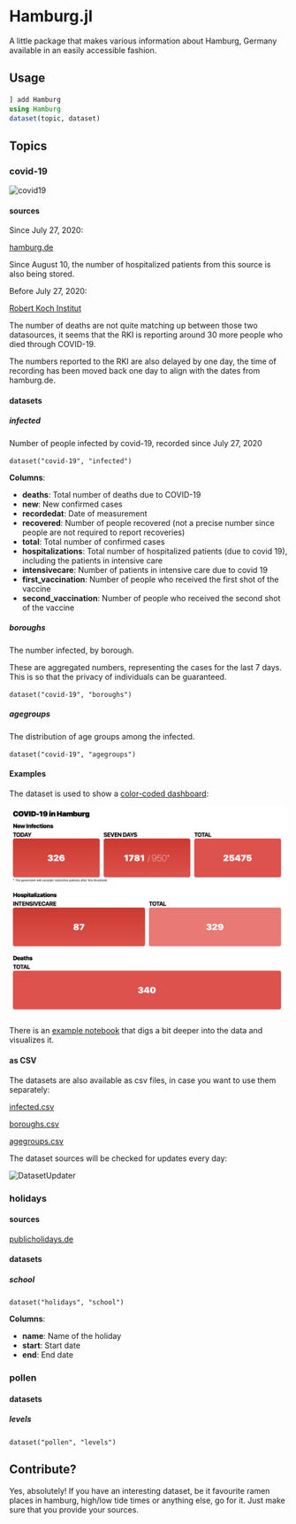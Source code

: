 # Hamburg.jl

A little package that makes various information about Hamburg, Germany available in an easily accessible fashion.

## Usage

```julia
] add Hamburg
using Hamburg
dataset(topic, dataset)
```

## Topics

### covid-19

![covid19](docs/clusters.png)

#### sources

Since July 27, 2020:

[hamburg.de](https://www.hamburg.de/corona-zahlen)

Since August 10, the number of hospitalized patients from this source is also being stored.

Before July 27, 2020:

[Robert Koch Institut](https://www.rki.de/DE/Content/InfAZ/N/Neuartiges_Coronavirus/Situationsberichte/Gesamt.html)

The number of deaths are not quite matching up between those two datasources, it seems that the RKI is reporting around 30 more people who died through COVID-19.

The numbers reported to the RKI are also delayed by one day, the time of recording has been moved back one day to align with the dates from hamburg.de.

#### datasets

##### infected

Number of people infected by covid-19, recorded since July 27, 2020

`dataset("covid-19", "infected")`

**Columns**:

- **deaths**: Total number of deaths due to COVID-19
- **new**: New confirmed cases
- **recordedat**: Date of measurement
- **recovered**: Number of people recovered (not a precise number since people are not required to report recoveries)
- **total**: Total number of confirmed cases
- **hospitalizations**: Total number of hospitalized patients (due to covid 19), including the patients in intensive care
- **intensivecare**: Number of patients in intensive care due to covid 19
- **first_vaccination**: Number of people who received the first shot of the vaccine
- **second_vaccination**: Number of people who received the second shot of the vaccine

##### boroughs

The number infected, by borough.

These are aggregated numbers, representing the cases for the last 7 days. This is so that the privacy of individuals can be guaranteed.

`dataset("covid-19", "boroughs")`

##### agegroups

The distribution of age groups among the infected.

`dataset("covid-19", "agegroups")`

#### Examples

The dataset is used to show a [color-coded dashboard](https://oem.github.io/covid19/):

![covid19 hh dashboard](docs/dashboard.png 'COVID-19 in Hamburg')

There is an [example notebook](https://github.com/oem/Hamburg.jl/blob/master/docs/Hamburg.ipynb) that digs a bit deeper into the data and visualizes it.

#### as CSV

The datasets are also available as csv files, in case you want to use them separately:

[infected.csv](https://github.com/oem/Hamburg.jl/blob/master/src/covid-19/infected.csv)

[boroughs.csv](https://github.com/oem/Hamburg.jl/blob/master/src/covid-19/boroughs.csv)

[agegroups.csv](https://github.com/oem/Hamburg.jl/blob/master/src/covid-19/agegroups.csv)

The dataset sources will be checked for updates every day:

![DatasetUpdater](https://github.com/oem/Hamburg.jl/workflows/DatasetUpdater/badge.svg)

### holidays

#### sources

[publicholidays.de](https://publicholidays.de/school-holidays/hamburg/)

#### datasets

##### school

`dataset("holidays", "school")`

**Columns**:

- **name**: Name of the holiday
- **start**: Start date
- **end**: End date

### pollen

#### datasets

##### levels

`dataset("pollen", "levels")`

## Contribute?

Yes, absolutely! If you have an interesting dataset, be it favourite ramen places in hamburg, high/low tide times or anything else, go for it. Just make sure that you provide your sources.
